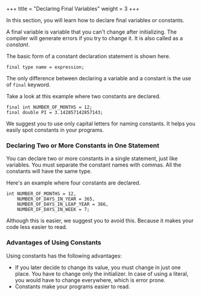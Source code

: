 +++
title = "Declaring Final Variables"
weight = 3
+++

In this section, you will learn how to declare final variables or constants.

A final variable is variable that you can't change after initializing.
The compiler will generate errors if you try to change it. It is also
called as a *constant*.

The basic form of a constant declaration statement is shown here.
```
final type name = expression;
```

The only difference between declaring a variable and a constant is the
use of `final` keyword.

Take a look at this example where two constants are declared.
```
final int NUMBER_OF_MONTHS = 12;
final double PI = 3.142857142857143;
```

We suggest you to use only capital letters for naming constants. It helps you
easily spot constants in your programs.

### Declaring Two or More Constants in One Statement

You can declare two or more constants in a single statement, just like variables.
You must separate the constant names with commas. All the constants will have the
same type.

Here's an example where four constants are declared.
```
int NUMBER_OF_MONTHS = 12,
    NUMBER_OF_DAYS_IN_YEAR = 365,
    NUMBER_OF_DAYS_IN_LEAP_YEAR = 366,
    NUMBER_OF_DAYS_IN_WEEK = 7;
```

Although this is easier, we suggest you to avoid this. Because it makes your
code less easier to read.

### Advantages of Using Constants

Using constants has the following advantages:
* If you later decide to change its value, you must change in just one place.
  You have to change only the initializer.  In case of using a literal, you would have to change everywhere, which is error prone.
* Constants make your programs easier to read.